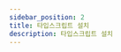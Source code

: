 ```yaml
---
sidebar_position: 2
title: 타입스크립트 설치
description: 타입스크립트 설치
---
```


<head>
  <meta name="title" content="시작해보기 | 기초부터 시작하는 타입스크립트" data-rh="true" />
  <meta name="description" content="타입스크립트 설치" data-rh="true" />
  <meta property="og:title" content="시작해보기 | 기초부터 시작하는 타입스크립트" data-rh="true" />
  <meta property="og:description" content="타입스크립트 설치" data-rh="true" />
</head>
